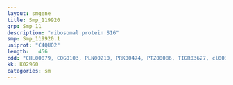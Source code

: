 ```yaml
---
layout: smgene
title: Smp_119920
grp: Smp_11
description: "ribosomal protein S16"
smp: Smp_119920.1
uniprot: "C4QU02"
length:   456
cdd: "CHL00079, COG0103, PLN00210, PRK00474, PTZ00086, TIGR03627, cl00334, pfam00380"
kk: K02960
categories: sm
---
```

